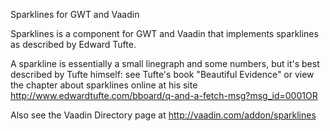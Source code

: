 Sparklines for GWT and Vaadin

Sparklines is a component for GWT and Vaadin that implements sparklines as described by Edward Tufte. 

A sparkline is essentially a small linegraph and some numbers, but it's best described by Tufte himself:
see Tufte's book "Beautiful Evidence" or view the chapter about sparklines online at his site
http://www.edwardtufte.com/bboard/q-and-a-fetch-msg?msg_id=0001OR

Also see the Vaadin Directory page at http://vaadin.com/addon/sparklines
